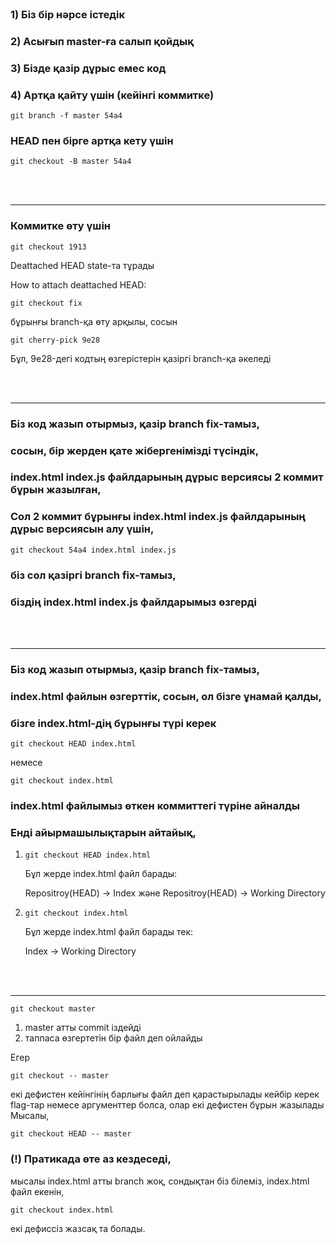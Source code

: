 <br/>

### 1) Біз бір нәрсе істедік 
### 2) Асығып master-ға салып қойдық
### 3) Бізде қазір дұрыс емес код
### 4) Артқа қайту үшін (кейінгі коммитке)
```git
git branch -f master 54a4
```
### HEAD пен бірге артқа кету үшін
```git
git checkout -B master 54a4
```
<br>
<br>

---

### Коммитке өту үшін
```git
git checkout 1913
```
Deattached HEAD state-та тұрады

How to attach deattached HEAD:
```git
git checkout fix
```
бұрынғы branch-қа өту арқылы, 
сосын
```git
git cherry-pick 9e28
```
Бұл, 9e28-дегі кодтың өзгерістерін қазіргі branch-қа әкеледі

<br>
<br>

---
### Біз код жазып отырмыз, қазір branch fix-тамыз,
### сосын, бір жерден қате жібергенімізді түсіндік,
### index.html index.js файлдарының дұрыс версиясы 2 коммит бұрын жазылған,
### Сол 2 коммит бұрынғы index.html index.js файлдарының дұрыс версиясын алу үшін,
```git
git checkout 54a4 index.html index.js
```
### біз сол қазіргі branch fix-тамыз,
### біздің index.html index.js файлдарымыз өзгерді

<br>
<br>

---
### Біз код жазып отырмыз, қазір branch fix-тамыз,
### index.html файлын өзгерттік, сосын, ол бізге ұнамай қалды,
### бізге index.html-дің бұрынғы түрі керек
```git
git checkout HEAD index.html
```
немесе
```git
git checkout index.html
```
### index.html файлымыз өткен коммиттегі түріне айналды

### Енді айырмашылықтарын айтайық,
1.
    ```git
    git checkout HEAD index.html
    ```
    Бұл жерде index.html файл барады:

    Repositroy(HEAD) -> Index
    және
    Repositroy(HEAD) -> Working Directory

2.
    ```git
    git checkout index.html
    ```
    Бұл жерде index.html файл барады тек:

    Index -> Working Directory

<br>
<br>

---

```git
git checkout master
```
1. master атты commit іздейді
2. таппаса өзгертетін бір файл деп ойлайды

Егер 
```git
git checkout -- master
```
екі дефистен кейінгінің барлығы файл деп қарастырылады
кейбір керек flag-тар немесе аргументтер болса, олар екі дефистен бұрын жазылады
Мысалы,
```git
git checkout HEAD -- master
```

### (!) Пратикада өте аз кездеседі, 
мысалы index.html атты branch жоқ,
сондықтан біз білеміз, index.html файл екенін,
```git
git checkout index.html
```
екі дефиссіз жазсақ та болады.
